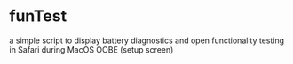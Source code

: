 # funTest
a simple script to display battery diagnostics and open functionality testing in Safari during MacOS OOBE (setup screen)

